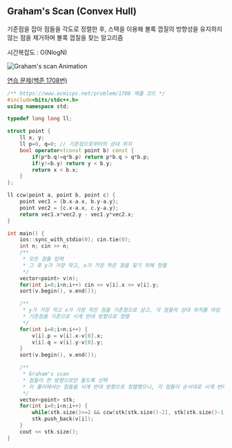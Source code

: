 ## Graham's Scan (Convex Hull)
기준점을 잡아 점들을 각도로 정렬한 후, 스택을 이용해 볼록 껍질의 방향성을 유지하지 않는 점을 제거하며 볼록 껍질을 찾는 알고리즘

시간복잡도 : O(NlogN)

![Graham's scan Animation](https://upload.wikimedia.org/wikipedia/commons/7/71/GrahamScanDemo.gif)

[연습 문제(백준 1708번)](https://www.acmicpc.net/problem/1708)

``` c++
/** https://www.acmicpc.net/problem/1708 제출 코드 */
#include<bits/stdc++.h>
using namespace std;

typedef long long ll;

struct point {
    ll x, y;
    ll p=0, q=0; // 기준점으로부터의 상대 위치
    bool operator<(const point b) const {
        if(p*b.q!=q*b.p) return p*b.q > q*b.p;
        if(y!=b.y) return y < b.y;
        return x < b.x;
    }
};

ll ccw(point a, point b, point c) {
    point vec1 = {b.x-a.x, b.y-a.y};
    point vec2 = {c.x-a.x, c.y-a.y};
    return vec1.x*vec2.y - vec1.y*vec2.x;
}

int main() {
    ios::sync_with_stdio(0); cin.tie(0);
    int n; cin >> n;
    /** 
     * 모든 점들 입력
     * 그 후 y가 가장 작고, x가 가장 작은 점을 찾기 위해 정렬
     */
    vector<point> v(n);
    for(int i=0;i<n;i++) cin >> v[i].x >> v[i].y;
    sort(v.begin(), v.end());

    /** 
     * y가 가장 작고 x가 가장 작은 점을 기준점으로 삼고, 각 점들의 상대 위치를 마킹
     * 기준점을 기준으로 시계 반대 방향으로 정렬
     */
    for(int i=0;i<n;i++) {
        v[i].p = v[i].x-v[0].x;
        v[i].q = v[i].y-v[0].y;
    }
    sort(v.begin(), v.end());

    /** 
     * Graham's scan
     * 점들이 한 방향으로만 돌도록 선택
     * 이 풀이에서는 점들을 시계 반대 방향으로 정렬했으니, 각 점들이 순서대로 시계 반대방향(ccw>0)이 되도록 선택
     */
    vector<point> stk;
    for(int i=0;i<n;i++) {
        while(stk.size()>=2 && ccw(stk[stk.size()-2], stk[stk.size()-1], v[i])<=0) stk.pop_back();
        stk.push_back(v[i]);
    }
    cout << stk.size();
}
```
